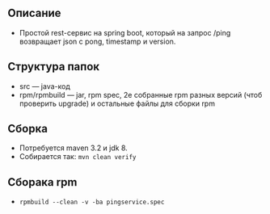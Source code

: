 ## Описание

* Простой rest-сервис на spring boot, который на запрос /ping возвращает json с pong, timestamp и version. 

## Структура папок

* src — java-код
* rpm/rpmbuild — jar, rpm spec, 2е собранные rpm разных версий (чтоб проверить upgrade) и остальные файлы для сборки rpm

## Сборка

* Потребуется maven 3.2 и jdk 8.
* Собирается так:
`mvn clean verify`

## Сборака rpm

* `rpmbuild --clean -v -ba pingservice.spec`

